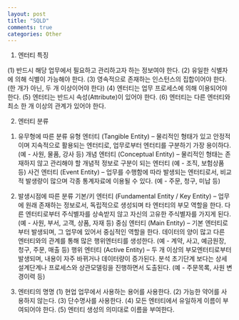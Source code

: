 ```yaml
---
layout: post
title: "SQLD"
comments: true
categories: Other
---
```


1. 엔터티 특징

(1) 반드시 해당 업무에서 필요하고 관리하고자 하는 정보여야 한다.
(2) 유일한 식별자에 의해 식별이 가능해야 한다.
(3) 영속적으로 존재하는 인스턴스의 집합이어야 한다. (한 개가 아닌, 두 개 이상이어야 한다)
(4) 엔터티는 업무 프로세스에 의해 이용되어야 한다.
(5) 엔터티는 반드시 속성(Attribute)이 있어야 한다.
(6) 엔터티는 다른 엔터티와 최소 한 개 이상의 관계가 있어야 한다.

2. 엔터티 분류

1) 유무형에 따른 분류
유형 엔터티 (Tangible Entity)
– 물리적인 형태가 있고 안정적이며 지속적으로 활용되는 엔터티로, 업무로부터 엔터티를 구분하기 가장 용이하다.
(예 - 사원, 물품, 강사 등)
개념 엔터티 (Conceptual Entity)
– 물리적인 형태는 존재하지 않고 관리해야 할 개념적 정보로 구분이 되는 엔터티
(예 - 조직, 보험상품 등)
사건 엔터티 (Event Entity)
– 업무를 수행함에 따라 발생되는 엔터티로서, 비교적 발생량이 많으며 각종 통계자료에 이용될 수 있다.
(예 - 주문, 청구, 미납 등)

2) 발생시점에 따른 분류
기본/키 엔터티 (Fundamental Entity / Key Entity)
– 업무에 원래 존재하는 정보로서, 독립적으로 생성되며 타 엔터티의 부모 역할을 한다. 다른 엔터티로부터 주식별자를 상속받지 않고 자신의 고유한 주식별자를 가지게 된다.
(예 - 사원, 부서, 고객, 상품, 자재 등)
중심 엔터티 (Main Entity)
– 기본 엔터티로부터 발생되며, 그 업무에 있어서 중심적인 역할을 한다. 데이터의 양이 많고 다른 엔터티와의 관계를 통해 많은 행위엔터티를 생성한다.
(예 - 계약, 사고, 예금원장, 청구, 주문, 매출 등)
행위 엔터티 (Active Entity)
– 두 개 이상의 부모엔터티로부터 발생되며, 내용이 자주 바뀌거나 데이터량이 증가된다. 분석 초기단계 보다는 상세 설계단계나 프로세스와 상관모델링을 진행하면서 도출된다.
(예 - 주문목록, 사원 변경이력 등)

3. 엔터티의 명명
(1) 현업 업무에서 사용하는 용어를 사용한다.
(2) 가능한 약어를 사용하지 않는다.
(3) 단수명사를 사용한다.
(4) 모든 엔터티에서 유일하게 이름이 부여되어야 한다.
(5) 엔터티 생성의 의미대로 이름을 부여한다.
